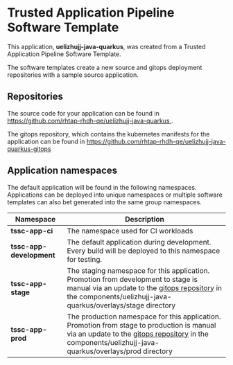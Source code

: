 # Trusted Application Pipeline Software Template

This application, **uelizhujj-java-quarkus**, was created from a Trusted Application Pipeline Software Template.

The software templates create a new source and gitops deployment repositories with a sample source application. 

## Repositories

The source code for your application can be found in [https://github.com/rhtap-rhdh-qe/uelizhujj-java-quarkus ](https://github.com/rhtap-rhdh-qe/uelizhujj-java-quarkus ).
 
The gitops repository, which contains the kubernetes manifests for the application can be found in 
[https://github.com/rhtap-rhdh-qe/uelizhujj-java-quarkus-gitops ](https://github.com/rhtap-rhdh-qe/uelizhujj-java-quarkus-gitops ) 

## Application namespaces 

The default application will be found in the following namespaces. Applications can be deployed into unique namespaces or multiple software templates can also bet generated into the same group namespaces.  

|  Namespace   |  Description   |  
| -------- | -------- |
| **tssc-app-ci** | The namespace used for CI workloads |
| **tssc-app-development** | The default application during development. Every build will be deployed to this namespace for testing. |
| **tssc-app-stage** | The staging namespace for this application. Promotion from development to stage is manual via an update to the [gitops repository](https://github.com/rhtap-rhdh-qe/uelizhujj-java-quarkus-gitops ) in the components/uelizhujj-java-quarkus/overlays/stage directory |
| **tssc-app-prod** | The production namespace for this application. Promotion from stage to production is manual via an update to the [gitops repository](https://github.com/rhtap-rhdh-qe/uelizhujj-java-quarkus-gitops ) in the components/uelizhujj-java-quarkus/overlays/prod directory |